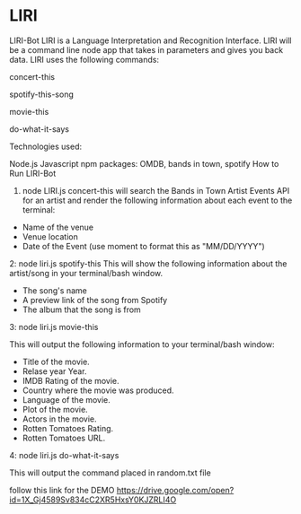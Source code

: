 # LIRI

LIRI-Bot
LIRI is a Language Interpretation and Recognition Interface. LIRI will be a command line node app that takes in parameters and gives you back data. LIRI uses the following commands:

concert-this

spotify-this-song

movie-this

do-what-it-says

Technologies used:

Node.js
Javascript
npm packages: OMDB, bands in town, spotify
How to Run LIRI-Bot

1. node LIRI.js concert-this will search the Bands in Town Artist Events API for an artist and render the following information about each event to the terminal:

  -  Name of the venue
  -  Venue location
  -  Date of the Event (use moment to format this as "MM/DD/YYYY")

2: node liri.js spotify-this <artist or song> This will show the following information about the artist/song in your terminal/bash window.
 
  - The song's name
  - A preview link of the song from Spotify
  - The album that the song is from
  
3: node liri.js movie-this <movie name here>

This will output the following information to your terminal/bash window:

  - Title of the movie.
  - Relase year Year.
  - IMDB Rating of the movie.
  - Country where the movie was produced.
  - Language of the movie.
  - Plot of the movie.
  - Actors in the movie.
  - Rotten Tomatoes Rating.
  - Rotten Tomatoes URL.

4: node liri.js do-what-it-says

This will output the command placed in random.txt file

follow this link for the DEMO
https://drive.google.com/open?id=1X_Gj4589Sv834cC2XR5HxsY0KJZRLI4O
